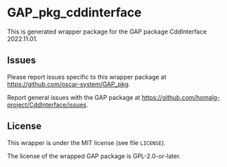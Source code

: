 # GAP_pkg_cddinterface

This is generated wrapper package for the GAP package CddInterface 2022.11.01.

## Issues

Please report issues specific to this wrapper package at <https://github.com/oscar-system/GAP_pkg>.

Report general issues with the GAP package at <https://github.com/homalg-project/CddInterface/issues>.

## License

This wrapper is under the MIT license (see file `LICENSE`).

The license of the wrapped GAP package is GPL-2.0-or-later.

